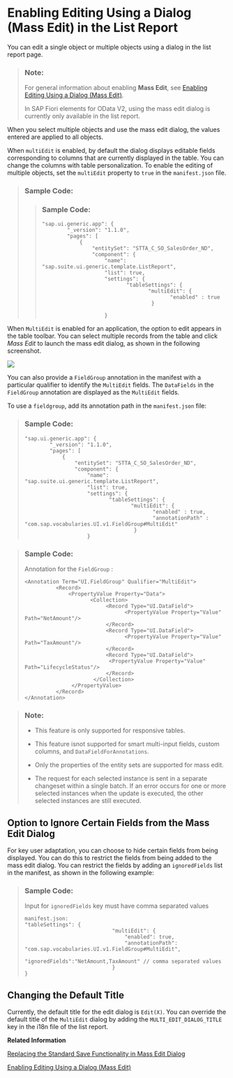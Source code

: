 <!-- loio7cc4f04364c540c397130ff92f84c3ca -->

# Enabling Editing Using a Dialog \(Mass Edit\) in the List Report

You can edit a single object or multiple objects using a dialog in the list report page.

> ### Note:  
> For general information about enabling **Mass Edit**, see [Enabling Editing Using a Dialog \(Mass Edit\)](enabling-editing-using-a-dialog-mass-edit-965ef5b.md).
> 
> In SAP Fiori elements for OData V2, using the mass edit dialog is currently only available in the list report.

When you select multiple objects and use the mass edit dialog, the values entered are applied to all objects.

When `multiEdit` is enabled, by default the dialog displays editable fields corresponding to columns that are currently displayed in the table. You can change the columns with table personalization. To enable the editing of multiple objects, set the `multiEdit` property to `true` in the `manifest.json` file.

> ### Sample Code:  
> > ### Sample Code:  
> > ```
> > "sap.ui.generic.app": {
> >         "_version": "1.1.0",
> >         "pages": [
> >             {
> >                 "entitySet": "STTA_C_SO_SalesOrder_ND",
> >                 "component": {
> >                     "name": "sap.suite.ui.generic.template.ListReport",
> >                     "list": true,
> >                     "settings": {
> >                            "tableSettings": {
> >                                   "multiEdit": {
> >                                          "enabled" : true
> >                                    }
> > 
> >                     }
> > ```

When `MultiEdit` is enabled for an application, the option to edit appears in the table toolbar. You can select multiple records from the table and click *Mass Edit* to launch the mass edit dialog, as shown in the following screenshot.

 ![](images/Enabling_Mass_Editing_Through_Dialog_LR_914eba7.png) 

You can also provide a `FieldGroup` annotation in the manifest with a particular qualifier to identify the `MultiEdit` fields. The `DataFields` in the `FieldGroup` annotation are displayed as the `MultiEdit` fields.

To use a `fieldgroup`, add its annotation path in the `manifest.json` file:

> ### Sample Code:  
> ```
> "sap.ui.generic.app": {
>         "_version": "1.1.0",
>         "pages": [
>             {
>                 "entitySet": "STTA_C_SO_SalesOrder_ND",
>                 "component": {
>                     "name": "sap.suite.ui.generic.template.ListReport",
>                     "list": true,
>                     "settings": {
>                            "tableSettings": {
>                                   "multiEdit": {
>                                          "enabled" : true,
>                                          "annotationPath" : "com.sap.vocabularies.UI.v1.FieldGroup#MultiEdit"
>                                    }
>                     }
> ```

> ### Sample Code:  
> Annotation for the `FieldGroup` :
> 
> ```
> <Annotation Term="UI.FieldGroup" Qualifier="MultiEdit">
>           <Record>
>               <PropertyValue Property="Data">
>                      <Collection>
>                           <Record Type="UI.DataField">
>                                 <PropertyValue Property="Value" Path="NetAmount"/>
>                           </Record>
>                           <Record Type="UI.DataField">
>                                 <PropertyValue Property="Value" Path="TaxAmount"/>
>                           </Record>
>                           <Record Type="UI.DataField">
>                            <PropertyValue Property="Value" Path="LifecycleStatus"/>
>                           </Record>
>                       </Collection>
>             	 </PropertyValue>
>           </Record>
> </Annotation>
> ```

> ### Note:  
> -   This feature is only supported for responsive tables.
> 
> -   This feature isnot supported for smart multi-input fields, custom columns, and `DataFieldForAnnotations`.
> 
> -   Only the properties of the entity sets are supported for mass edit.
> 
> -   The request for each selected instance is sent in a separate changeset within a single batch. If an error occurs for one or more selected instances when the update is executed, the other selected instances are still executed.



<a name="loio7cc4f04364c540c397130ff92f84c3ca__section_avc_gtw_nsb"/>

## Option to Ignore Certain Fields from the Mass Edit Dialog

For key user adaptation, you can choose to hide certain fields from being displayed. You can do this to restrict the fields from being added to the mass edit dialog. You can restrict the fields by adding an `ignoredFields` list in the manifest, as shown in the following example:

> ### Sample Code:  
> Input for `ignoredFields` key must have comma separated values
> 
> ```
> manifest.json:
> "tableSettings": {
>                             "multiEdit": {
>                                 "enabled": true,
>                                 "annotationPath": "com.sap.vocabularies.UI.v1.FieldGroup#MultiEdit",
>                                 "ignoredFields":"NetAmount,TaxAmount" // comma separated values
>                             }
> }
> 
> ```



<a name="loio7cc4f04364c540c397130ff92f84c3ca__section_bfv_hkg_wsb"/>

## Changing the Default Title

Currently, the default title for the edit dialog is `Edit(X)`. You can override the default title of the `MultiEdit` dialog by adding the `MULTI_EDIT_DIALOG_TITLE` key in the i18n file of the list report.

**Related Information**  


[Replacing the Standard Save Functionality in Mass Edit Dialog](replacing-the-standard-save-functionality-in-the-mass-edit-dialog-492d8a9.md "You can enable custom save functionality for the mass edit dialog.")

[Enabling Editing Using a Dialog \(Mass Edit\)](enabling-editing-using-a-dialog-mass-edit-965ef5b.md "Mass editing allows users to simultaneously change multiple objects that share the same editable properties.")

